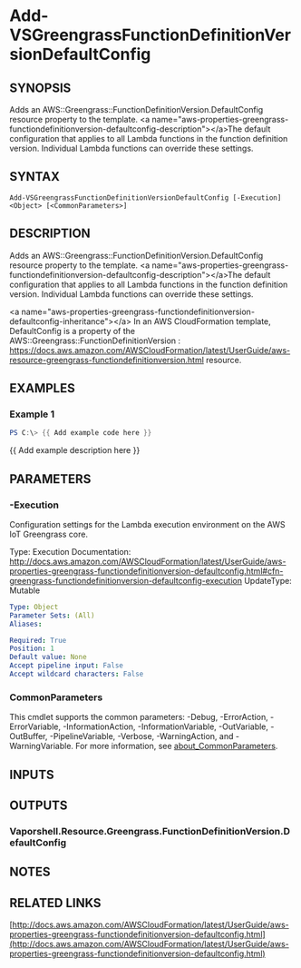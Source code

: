 # Add-VSGreengrassFunctionDefinitionVersionDefaultConfig

## SYNOPSIS
Adds an AWS::Greengrass::FunctionDefinitionVersion.DefaultConfig resource property to the template.
\<a name="aws-properties-greengrass-functiondefinitionversion-defaultconfig-description"\>\</a\>The default configuration that applies to all Lambda functions in the function definition version.
Individual Lambda functions can override these settings.

## SYNTAX

```
Add-VSGreengrassFunctionDefinitionVersionDefaultConfig [-Execution] <Object> [<CommonParameters>]
```

## DESCRIPTION
Adds an AWS::Greengrass::FunctionDefinitionVersion.DefaultConfig resource property to the template.
\<a name="aws-properties-greengrass-functiondefinitionversion-defaultconfig-description"\>\</a\>The default configuration that applies to all Lambda functions in the function definition version.
Individual Lambda functions can override these settings.

\<a name="aws-properties-greengrass-functiondefinitionversion-defaultconfig-inheritance"\>\</a\> In an AWS CloudFormation template, DefaultConfig is a property of the  AWS::Greengrass::FunctionDefinitionVersion : https://docs.aws.amazon.com/AWSCloudFormation/latest/UserGuide/aws-resource-greengrass-functiondefinitionversion.html resource.

## EXAMPLES

### Example 1
```powershell
PS C:\> {{ Add example code here }}
```

{{ Add example description here }}

## PARAMETERS

### -Execution
Configuration settings for the Lambda execution environment on the AWS IoT Greengrass core.

Type: Execution
Documentation: http://docs.aws.amazon.com/AWSCloudFormation/latest/UserGuide/aws-properties-greengrass-functiondefinitionversion-defaultconfig.html#cfn-greengrass-functiondefinitionversion-defaultconfig-execution
UpdateType: Mutable

```yaml
Type: Object
Parameter Sets: (All)
Aliases:

Required: True
Position: 1
Default value: None
Accept pipeline input: False
Accept wildcard characters: False
```

### CommonParameters
This cmdlet supports the common parameters: -Debug, -ErrorAction, -ErrorVariable, -InformationAction, -InformationVariable, -OutVariable, -OutBuffer, -PipelineVariable, -Verbose, -WarningAction, and -WarningVariable. For more information, see [about_CommonParameters](http://go.microsoft.com/fwlink/?LinkID=113216).

## INPUTS

## OUTPUTS

### Vaporshell.Resource.Greengrass.FunctionDefinitionVersion.DefaultConfig
## NOTES

## RELATED LINKS

[http://docs.aws.amazon.com/AWSCloudFormation/latest/UserGuide/aws-properties-greengrass-functiondefinitionversion-defaultconfig.html](http://docs.aws.amazon.com/AWSCloudFormation/latest/UserGuide/aws-properties-greengrass-functiondefinitionversion-defaultconfig.html)

